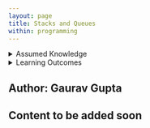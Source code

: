 ```yaml
---
layout: page
title: Stacks and Queues
within: programming
---
```


<details class="prereq" markdown="1"><summary>Assumed Knowledge</summary>

  * <a href="./lists">Lists</a>
  * <a href="./loops">Loops</a>
</details>

<details class="outcomes" markdown="1"><summary>Learning Outcomes</summary>
  * Be able to understand and implement stacks and queues
</details>

## Author: Gaurav Gupta

## Content to be added soon
